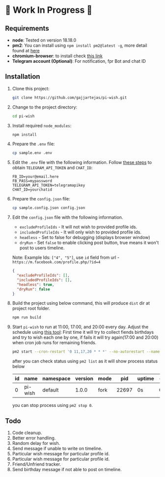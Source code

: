 # 🚧 Work In Progress 🚧

## Requirements

- **node**: Tested on version 18.18.0
- **pm2**: You can install using `npm install pm2@latest -g`, more detail found
  at [here](https://pm2.keymetrics.io/docs/usage/quick-start/)
- **chromium-browser**: to install check [this link](https://stackoverflow.com/a/65497048/1644194)
- **Telegram account (Optional)**: For notification, fpr Bot and chat ID

## Installation

1. Clone this project:

   ```sh
   git clone https://github.com/gajjartejas/pi-wish.git
   ```

2. Change to the project directory:

   ```sh
   cd pi-wish
   ```

3. Install required `node_modules`:

   ```sh
   npm install
   ```

4. Prepare the `.env` file:

   ```sh
   cp sample.env .env
   ```

5. Edit the `.env` file with the following information.
   Follow [these steps](https://gist.github.com/zapisnicar/247d53f8e3980f6013a221d8c7459dc3) to
   obtain `TELEGRAM_API_TOKEN` and `CHAT_ID`:

   ```plaintext
   FB_ID=your@email.here
   FB_PASS=mypassword
   TELEGRAM_API_TOKEN=telegramapikey
   CHAT_ID=yourchatid
   ```

6. Prepare the `config.json` file:

   ```sh
   cp sample.config.json config.json
   ```

7. Edit the `config.json` file with the following information.

   - `excludeProfileIds` - It will not wish to provided profile ids.
   - `includedProfileIds` - It will only wish to provided profile ids.
   - `headless` - Set to false for debugging (displays browser window)
   - `dryRun` - Set `false` to enable clicking post button, true means it won't post to users timeline.

   Note: Example Ids: `["4", "5"]`, use `id` field from url - `https://m.facebook.com/profile.php/?id=4`

   ```json
   {
     "excludeProfileIds": [],
     "includedProfileIds": [],
     "headless": true,
     "dryRun": false
   }
   ```

8. Build the project using below command, this will produce `dist` dir at project root folder.

   ```sh
   npm run build
   ```

9. Start `pi-wish` to run at 11:00, 17:00, and 20:00 every day. Adjust the schedule
   using [this tool](https://www.freeformatter.com/cron-expression-generator-quartz.html):
   First time it will try to collect fiends birthdays and try to wish each one by one, if fails it will try again(17:00
   and 20:00) when cron job runs for remaining friends.

   ```sh
   pm2 start --cron-restart '0 11,17,20 * * *' --no-autorestart --name pi-wish dist/src/main.js
   ```

   after you can check status using `pm2 list` as it will show process status below

   | id | name    | namespace | version | mode | pid   | uptime | ↺ | status | cpu | mem    | user  | watching |
   |----|---------|-----------|---------|------|-------|--------|---|--------|-----|--------|-------|----------|
   | 0  | pi-wish | default   | 1.0.0   | fork | 22697 | 0s     | 0 | online | 0%  | 19.9mb | tejas | disabled |

   you can stop process using `pm2 stop 0`.

## Todo

1. Code cleanup.
2. Better error handling.
3. Random delay for wish.
4. Send message if unable to write on timeline.
5. Particular wish message for particular profile id.
6. Particular wish message for particular profile id.
7. Friend/Unfriend tracker.
8. Send birthday message if not able to post on timeline.
